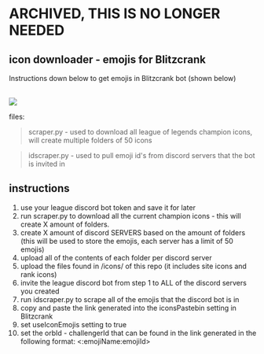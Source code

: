 # ARCHIVED, THIS IS NO LONGER NEEDED

## icon downloader - emojis for Blitzcrank

Instructions down below to get emojis in Blitzcrank bot (shown below)

<br>![](https://i.imgur.com/NEWuB4f.png)

files: 

> scraper.py - used to download all league of legends champion icons, will create multiple folders of 50 icons

> idscraper.py - used to pull emoji id's from discord servers that the bot is invited in

## instructions

1) use your league discord bot token and save it for later
2) run scraper.py to download all the current champion icons - this will create X amount of folders.
3) create X amount of discord SERVERS based on the amount of folders (this will be used to store the emojis, each server has a limit of 50 emojis)
4) upload all of the contents of each folder per discord server
5) upload the files found in /icons/ of this repo (it includes site icons and rank icons)
6) invite the league discord bot from step 1 to ALL of the discord servers you created
7) run idscraper.py to scrape all of the emojis that the discord bot is in 
8) copy and paste the link generated into the iconsPastebin setting in Blitzcrank
9) set useIconEmojis setting to true
10) set the orbId - challengerId that can be found in the link generated in the following format: <:emojiName:emojiId>
